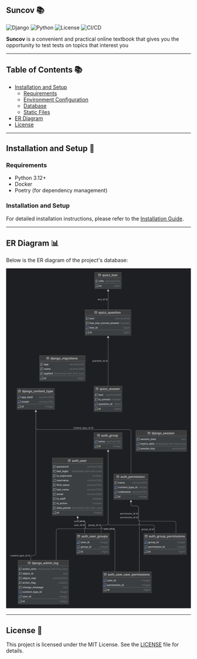## Suncov 📚 

![Django](https://img.shields.io/badge/Django-5-green)
![Python](https://img.shields.io/badge/Python|3.12-blue)
![License](https://img.shields.io/badge/License-MIT-yellow)
![CI/CD](https://github.com/macalistervadim/suncov-backend/actions/workflows/linters.yml/badge.svg)

**Suncov** is a convenient and practical online textbook that gives you the opportunity to test tests on topics that interest you


---

## Table of Contents 📚

- [Installation and Setup](#installation-and-setup-)
  - [Requirements](#requirements)
  - [Environment Configuration](#environment-configuration-)
  - [Database](#database-)
  - [Static Files](#static-files-)
- [ER Diagram](#er-diagram-)
- [License](#license-)

---

## Installation and Setup 🚀

### Requirements

- Python 3.12+
- Docker
- Poetry (for dependency management)

### Installation and Setup

For detailed installation instructions, please refer to the [Installation Guide](docs/run-dev.md).

---

## ER Diagram 📊

Below is the ER diagram of the project's database:

![docs/ER.png](docs/ER.png)

---

## License 📜

This project is licensed under the MIT License. See the [LICENSE](LICENCE.md) file for details.